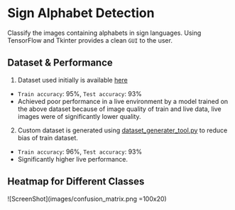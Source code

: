 # Sign Alphabet Detection
Classify the images containing alphabets in sign languages. Using TensorFlow and Tkinter provides a clean `GUI` to the user.

## Dataset & Performance
1. Dataset used initially is available [here](https://www.kaggle.com/datasets/grassknoted/asl-alphabet)
* `Train accuracy`: 95%, `Test accuracy`: 93%
* Achieved poor performance in a live environment by a model trained on the above dataset because of image quality of train and live data, live images were of significantly lower quality.
2. Custom dataset is generated using [dataset_generater_tool.py](dataset_generater_tool.py) to reduce bias of train dataset.
* `Train accuracy`: 96%, `Test accuracy`: 93%
* Significantly higher live performance.

## Heatmap for Different Classes
![ScreenShot](images/confusion_matrix.png =100x20)
